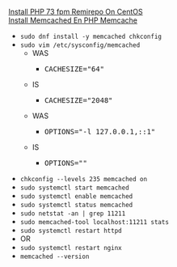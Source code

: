 [Install PHP 73 fpm Remirepo On CentOS](https://blog.kerus.net/1014/install-php-7-3-fpm-remirepo-on-centos)<br />
[Install Memcached En PHP Memcache](https://www.unixmen.com/install-memcached-en-php-memcache/)
* `sudo dnf install -y memcached chkconfig`
* `sudo vim /etc/sysconfig/memcached`
  * WAS
    * <pre>
      CACHESIZE="64"
      </pre>
  * IS
    * <pre>
      CACHESIZE="2048"
      </pre>
  * WAS
    * <pre>
      OPTIONS="-l 127.0.0.1,::1"
      </pre>
  * IS
    * <pre>
      OPTIONS=""
      </pre>
* `chkconfig --levels 235 memcached on`
* `sudo systemctl start memcached`
* `sudo systemctl enable memcached`
* `sudo systemctl status memcached`
* `sudo netstat -an | grep 11211`
* `sudo memcached-tool localhost:11211 stats`
* `sudo systemctl restart httpd`
* OR
* `sudo systemctl restart nginx`
* `memcached --version`
